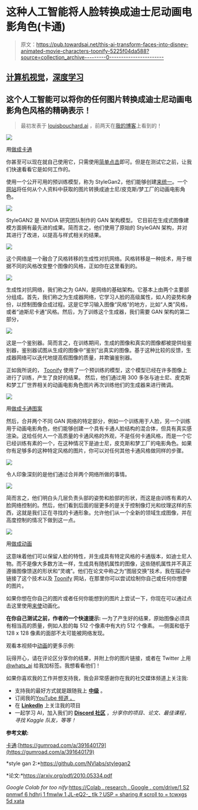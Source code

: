 # 这种人工智能将人脸转换成迪士尼动画电影角色(卡通)

> 原文：<https://pub.towardsai.net/this-ai-transform-faces-into-disney-animated-movie-characters-toonify-5225f04da588?source=collection_archive---------0----------------------->

## [计算机视觉](https://towardsai.net/p/category/computer-vision)，[深度学习](https://towardsai.net/p/category/machine-learning/deep-learning)

## 这个人工智能可以将你的任何图片转换成迪士尼动画电影角色风格的精确表示！

> 最初发表于 [louisbouchard.ai](https://www.louisbouchard.ai/toonify/) ，前两天在[我的博客](https://www.louisbouchard.ai/tag/artificial-intelligence/)上看到的！

![](img/9bee48be648044027005107a686eb910.png)

用[做成卡通](https://gumroad.com/a/391640179)

你甚至可以现在就自己使用它，只需使用[简单点击](https://gumroad.com/a/391640179)即可。但是在测试它之前，让我们快速看看它是如何工作的。

使用一个公开可用的预训练模型，称为 StyleGan2，他们能够创建[来统一](https://gumroad.com/a/391640179)。一个[网站](https://gumroad.com/a/391640179)将任何从个人资料中获取的图片转换成迪士尼/皮克斯/梦工厂的动画电影角色。

![](img/b013402a8cdf43f4a3fed14479c00c3e.png)

StyleGAN2 是 NVIDIA 研究团队制作的 GAN 架构模型。
它目前在生成式图像建模方面拥有最先进的成果。简而言之，他们使用了原始的 StyleGAN 架构，并对其进行了改进，以提高与样式相关的结果。

![](img/e549ee41a012f39c86a4a6089caa88cc.png)

这个网络是一个融合了风格转移的生成性对抗网络。风格转移是一种技术，用于根据不同的风格改变整个图像的风格，正如你在这里看到的。

![](img/f28f3635c03777150ba266150f68a97e.png)

生成性对抗网络，我们称之为 GAN，是网络的基础架构。它基本上由两个主要部分组成。首先，我们称之为生成器网络，它学习人脸的高级属性，如人的姿势和身份，以控制图像合成过程。这是它学习输入图像“风格”的地方，比如“人类”风格，或者“迪斯尼卡通”风格。然后，为了训练这个生成器，我们需要 GAN 架构的第二部分，

![](img/e95162e3f3899cc5bf5f8e572297b09b.png)

这是一个鉴别器。简而言之，在训练期间，生成的图像和真实的图像都被提供给鉴别器，鉴别器试图从生成的图像中“鉴别”出真实的图像。基于这种比较的反馈，生成器网络可以迭代地提高假图像的质量，并欺骗鉴别器。

正如我所说的， [Toonify](https://gumroad.com/a/391640179) 使用了一个预训练的模型，这个模型已经在许多图像上进行了训练，产生了良好的结果。
然后，他们通过用 300 多张与迪士尼、皮克斯和梦工厂世界相关的动画电影角色图片再次训练他们的生成器来进行微调。

![](img/39582ec89f587d50c74c24ec11b8d23c.png)

用[做成卡通图案](https://gumroad.com/a/391640179)

然后，合并两个不同 GAN 网络的特定部分，例如一个训练用于人脸，另一个训练用于动画电影角色，他们能够创建一个具有卡通人脸结构的混合体，但具有真实感渲染。这给任何人一个高质量的卡通风格的外观，不是任何卡通风格，而是一个它已经训练有素的一个，在这种情况下是迪士尼，皮克斯和梦工厂的电影角色。如果你有足够多的这种特定风格的图片，你可以对任何其他卡通风格做同样的步骤。

[![](img/d6d4f598ae72cf7f2fb082a3e0a0d220.png)](https://www.louisbouchard.ai/learnai/)

令人印象深刻的是他们通过合并两个网络所做的事情。

![](img/da8590df99e7b13ab63e56766c8d3130.png)

简而言之，他们明白头几层负责头部的姿势和脸部的形状，而这是由训练有素的人脸网络控制的。然后，他们看到后面的层更多的是关于控制像灯光和纹理这样的东西，这就是我们正在寻找的卡通形象。允许他们从一个全新的领域生成图像，并在高度控制的情况下做到这一点。

![](img/7e664f460bd3bebbe2ea49b44db141b1.png)

用[做成动画](https://gumroad.com/a/391640179)

这意味着他们可以保留人脸的特性，并生成具有特定风格的卡通版本，如迪士尼人物。而不是像大多数方法一样，生成具有随机属性的图像，这些随机属性并不真正遵循图像馈送的形状和“灵魂”。他们在论文中称之为“图层交换”技术，我在描述中链接了这个技术以及 [Toonify](https://gumroad.com/a/391640179) 网站，在那里你可以尝试绘制你自己或任何你想要的图片。

如果你想在你自己的图片或者任何你能想到的图片上尝试一下，你现在可以通过点击这里使用[来使](https://gumroad.com/a/391640179)动画化。

**在你自己测试之前，作者的一个快速提示:**
—为了产生好的结果，原始图像必须具有相当高的质量，例如人脸的每 512 个像素中有大约 512 个像素。
—侧面和低于 128 x 128 像素的面部不太可能被网络发现。

观看本视频中[动画](https://gumroad.com/a/391640179)的更多示例:

玩得开心，请在评论区分享你的结果，并附上你的图片链接，或者在 Twitter 上用 [@whats_ai](http://twitter.com/whats_ai) 给我加标签。我想看看他们！

如果你喜欢我的工作并想支持我，我会非常感谢你在我的社交媒体频道上关注我:

*   支持我的最好方式就是跟随我上 [**中级**](https://medium.com/@whats_ai) 。
*   订阅我的[YouTube 频道 。](https://www.youtube.com/channel/UCUzGQrN-lyyc0BWTYoJM_Sg)
*   在 [**LinkedIn**](https://www.linkedin.com/company/what-is-artificial-intelligence) 上关注我的项目
*   一起学习 AI，加入我们的 [**Discord 社区**](https://discord.gg/SVse4Sr) ，*分享你的项目、论文、最佳课程，寻找 Kaggle 队友，等等！*

**参考文献:**

[卡通](https://gumroad.com/a/391640179):[https://gumroad.com/a/391640179](https://gumroad.com/a/391640179)

*style gan 2:*https://github.com/NVlabs/stylegan2

*论文:*https://arxiv.org/pdf/2010.05334.pdf

*Google Colab for too nify:*[https://Colab . research . Google . com/drive/1 S2 pnmwf 6 hdhrj 1 fmwlw 1 JL-eQ2-_ tlk？USP = sharing # scroll to = tcwxgs 5d xata](https://colab.research.google.com/drive/1s2XPNMwf6HDhrJ1FMwlW1jl-eQ2-_tlk?usp=sharing#scrollTo=tcWXgS5DXata)